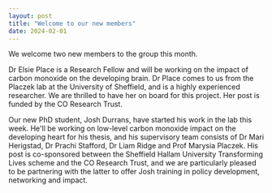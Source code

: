 ```yaml
---
layout: post
title: "Welcome to our new members"
date: 2024-02-01
---
```

We welcome two new members to the group this month. 

Dr Elsie Place is a Research Fellow and will be working on the impact of carbon monoxide on the developing brain. Dr Place comes to us from the Placzek lab at the University of Sheffield, and is a highly experienced researcher. We are thrilled to have her on board for this project. Her post is funded by the CO Research Trust. 

Our new PhD student, Josh Durrans, have started his work in the lab this week. He'll be working on low-level carbon monoxide impact on the developing heart for his thesis, and his supervisory team consists of Dr Mari Herigstad, Dr Prachi Stafford, Dr Liam Ridge and Prof Marysia Placzek. His post is co-sponsored between the Sheffield Hallam University Transforming Lives scheme and the CO Research Trust, and we are particularly pleased to be partnering with the latter to offer Josh training in policy development, networking and impact.  

